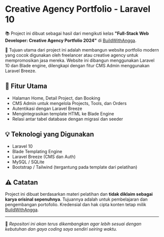 # Creative Agency Portfolio - Laravel 10

📚 Project ini dibuat sebagai hasil dari mengikuti kelas **"Full-Stack Web Developer: Creative Agency Portfolio 2024"** di [BuildWithAngga](https://buildwithangga.com).

🎯 Tujuan utama dari project ini adalah membangun website portfolio modern yang cocok digunakan oleh freelancer atau creative agency untuk mempromosikan jasa mereka. Website ini dibangun menggunakan Laravel 10 dan Blade engine, dilengkapi dengan fitur CMS Admin menggunakan Laravel Breeze.

## 🔧 Fitur Utama

-   Halaman Home, Detail Project, dan Booking
-   CMS Admin untuk mengelola Projects, Tools, dan Orders
-   Autentikasi dengan Laravel Breeze
-   Mengintegrasikan template HTML ke Blade Engine
-   Relasi antar tabel database dengan migrasi dan seeder

## 💡 Teknologi yang Digunakan

-   Laravel 10
-   Blade Templating Engine
-   Laravel Breeze (CMS dan Auth)
-   MySQL / SQLite
-   Bootstrap / Tailwind (tergantung pada template dari pelatihan)

## ⚠️ Catatan

Project ini dibuat berdasarkan materi pelatihan dan **tidak diklaim sebagai karya orisinal sepenuhnya**. Tujuannya adalah untuk pembelajaran dan pengembangan portofolio. Kredensial dan hak cipta konten tetap milik [BuildWithAngga](https://buildwithangga.com).

---

🧠 _Repositori ini akan terus dikembangkan agar lebih sesuai dengan kebutuhan dan gaya coding saya sendiri seiring waktu._
